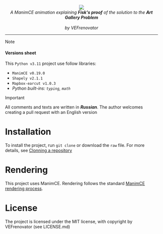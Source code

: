 <p align="center">
  <img src=https://github.com/VEFrenovator/Art-Gallery-Theorem--manim/blob/main/ArtGalleyTheoremLogo_ManimCE_v0.19.0.png>
  <br />
  <i>A ManimCE animation explaining <b>Fisk's proof</b> of the solution to the <b>Art Gallery Problem</b></i>
  <br />
  <br />
  <i>by VEFrenovator</i>
</p>

---

> [!NOTE]
> #### Versions sheet
> This `Python v3.11` project use follow libraries:
> - `ManimCE v0.19.0`
> - `Shapely v2.1.1`
> - `Mapbox-earcut v1.0.3`
> - *Python built-ins: `typing`, `math`*

> [!IMPORTANT]
> All comments and texts are written in ***Russian***. The author welcomes creating a pull request with an English version

# Installation
To install the project, run `git clone` or download the `raw` file. For more details, see [Clonning a repository](https://docs.github.com/en/repositories/creating-and-managing-repositories/cloning-a-repository)

# Rendering
This project uses ManimCE. Rendering follows the standard [ManimCE rendering process](https://github.com/ManimCommunity/manim?tab=readme-ov-file#usage).

# License
The project is licensed under the MIT license, with copyright by VEFrenovator (see LICENSE.md)
